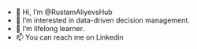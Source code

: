 - 👋 Hi, I’m @RustamAliyevsHub
- 👀 I’m interested in data-driven decision management. 
- 🌱 I’m lifelong learner.
- 📫 You can reach me on Linkedin

<!---
RustamAliyevsHub/RustamAliyevsHub is a ✨ special ✨ repository because its `README.md` (this file) appears on your GitHub profile.
You can click the Preview link to take a look at your changes.
--->
